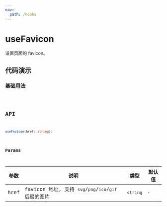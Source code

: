 ```yaml
---
nav:
  path: /hooks
---
```


# useFavicon

设置页面的 favicon。

## 代码演示

### 基础用法

<code src="./demo/demo1.tsx" />

## API

```typescript
useFavicon(href: string);
```

### Params

| 参数 | 说明                                                  | 类型     | 默认值 |
| ---- | ----------------------------------------------------- | -------- | ------ |
| href | favicon 地址, 支持 `svg`/`png`/`ico`/`gif` 后缀的图片 | `string` | -      |
